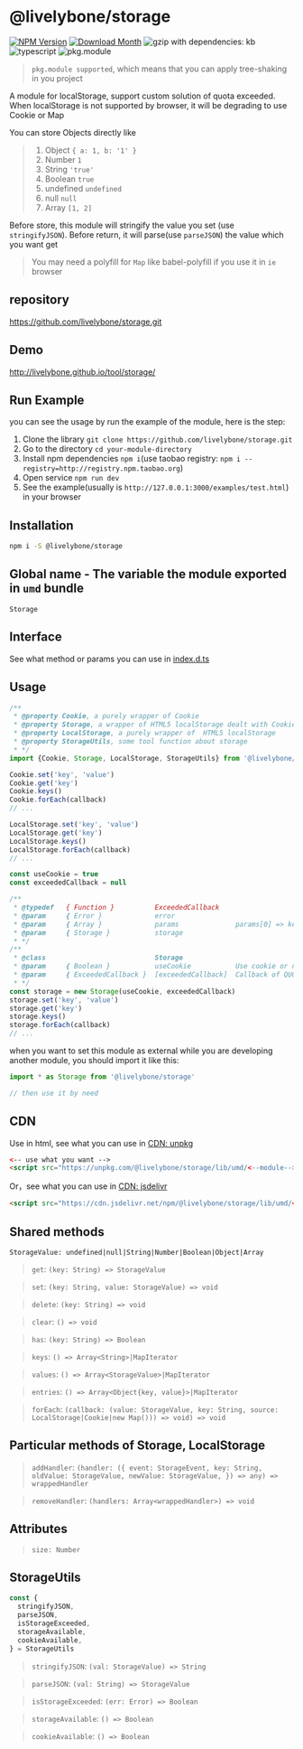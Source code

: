 # @livelybone/storage
[![NPM Version](http://img.shields.io/npm/v/@livelybone/storage.svg?style=flat-square)](https://www.npmjs.com/package/@livelybone/storage)
[![Download Month](http://img.shields.io/npm/dm/@livelybone/storage.svg?style=flat-square)](https://www.npmjs.com/package/@livelybone/storage)
![gzip with dependencies: kb](https://img.shields.io/badge/gzip--with--dependencies-kb-brightgreen.svg "gzip with dependencies: kb")
![typescript](https://img.shields.io/badge/typescript-supported-blue.svg "typescript")
![pkg.module](https://img.shields.io/badge/pkg.module-supported-blue.svg "pkg.module")

> `pkg.module supported`, which means that you can apply tree-shaking in you project

A module for localStorage, support custom solution of quota exceeded. When localStorage is not supported by browser, it will be degrading to use Cookie or Map

You can store Objects directly like
> 1. Object `{ a: 1, b: '1' }`
> 2. Number `1`
> 3. String `'true'`
> 4. Boolean `true`
> 5. undefined `undefined`
> 6. null `null`
> 7. Array `[1, 2]`

Before store, this module will stringify the value you set (use `stringifyJSON`).
Before return, it will parse(use `parseJSON`) the value which you want get

> You may need a polyfill for `Map` like babel-polyfill if you use it in `ie` browser

## repository
https://github.com/livelybone/storage.git

## Demo
http://livelybone.github.io/tool/storage/

## Run Example
you can see the usage by run the example of the module, here is the step:

1. Clone the library `git clone https://github.com/livelybone/storage.git`
2. Go to the directory `cd your-module-directory`
3. Install npm dependencies `npm i`(use taobao registry: `npm i --registry=http://registry.npm.taobao.org`)
4. Open service `npm run dev`
5. See the example(usually is `http://127.0.0.1:3000/examples/test.html`) in your browser

## Installation
```bash
npm i -S @livelybone/storage
```

## Global name - The variable the module exported in `umd` bundle
`Storage`

## Interface
See what method or params you can use in [index.d.ts](./index.d.ts)

## Usage
```js
/**
 * @property Cookie, a purely wrapper of Cookie
 * @property Storage, a wrapper of HTML5 localStorage dealt with Cookie or Map (Map default)
 * @property LocalStorage, a purely wrapper of  HTML5 localStorage
 * @property StorageUtils, some tool function about storage
 * */
import {Cookie, Storage, LocalStorage, StorageUtils} from '@livelybone/storage';

Cookie.set('key', 'value')
Cookie.get('key')
Cookie.keys()
Cookie.forEach(callback)
// ...

LocalStorage.set('key', 'value')
LocalStorage.get('key')
LocalStorage.keys()
LocalStorage.forEach(callback)
// ...

const useCookie = true
const exceededCallback = null

/**
 * @typedef   { Function }          ExceededCallback
 * @param     { Error }             error
 * @param     { Array }             params              params[0] => key; params[1] => value
 * @param     { Storage }           storage
 * */
/**
 * @class                           Storage
 * @param     { Boolean }           useCookie           Use cookie or not
 * @param     { ExceededCallback }  [exceededCallback]  Callback of QUOTA_EXCEEDED_ERROR,
 * */
const storage = new Storage(useCookie, exceededCallback)
storage.set('key', 'value')
storage.get('key')
storage.keys()
storage.forEach(callback)
// ...
```

when you want to set this module as external while you are developing another module, you should import it like this:
```js
import * as Storage from '@livelybone/storage'

// then use it by need
```

## CDN
Use in html, see what you can use in [CDN: unpkg](https://unpkg.com/@livelybone/storage/lib/umd/)
```html
<-- use what you want -->
<script src="https://unpkg.com/@livelybone/storage/lib/umd/<--module-->.js"></script>
```

Or，see what you can use in [CDN: jsdelivr](https://cdn.jsdelivr.net/npm/@livelybone/storage/lib/umd/)
```html
<script src="https://cdn.jsdelivr.net/npm/@livelybone/storage/lib/umd/<--module-->.js"></script>
```

## Shared methods
`StorageValue: undefined|null|String|Number|Boolean|Object|Array`

> `get`: `(key: String) => StorageValue`

> `set`: `(key: String, value: StorageValue) => void`

> `delete`: `(key: String) => void`

> `clear`: `() => void`

> `has`: `(key: String) => Boolean`

> `keys`: `() => Array<String>|MapIterator`

> `values`: `() => Array<StorageValue>|MapIterator`

> `entries`: `() => Array<Object{key, value}>|MapIterator`

> `forEach`: `(callback: (value: StorageValue, key: String, source: LocalStorage|Cookie|new Map())) => void) => void`

## Particular methods of Storage, LocalStorage
> `addHandler`: `(handler: ({
    event: StorageEvent,
    key: String,
    oldValue: StorageValue,
    newValue: StorageValue,
  }) => any) => wrappedHandler`

> `removeHandler`: `(handlers: Array<wrappedHandler>) => void`

## Attributes

> `size: Number`

## StorageUtils
```js
const {
  stringifyJSON,
  parseJSON,
  isStorageExceeded,
  storageAvailable,
  cookieAvailable,
} = StorageUtils
```

> `stringifyJSON`: `(val: StorageValue) => String`

> `parseJSON`: `(val: String) => StorageValue`

> `isStorageExceeded`: `(err: Error) => Boolean`

> `storageAvailable`: `() => Boolean`

> `cookieAvailable`: `() => Boolean`

